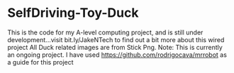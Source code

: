 # SelfDriving-Toy-Duck
This is the code for my A-level computing project, and is still under development...visit bit.ly/JakeNTech to find out a bit more about this wired project
All Duck related images are from Stick Png.
Note: This is currently an ongoing project.
I have used https://github.com/rodrigocava/mrrobot as a guide for this project
